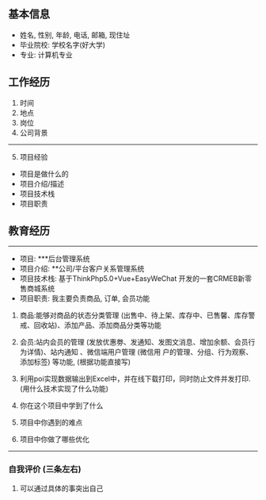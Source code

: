## 基本信息
+ 姓名, 性别, 年龄, 电话, 邮箱, 现住址
+ 毕业院校: 学校名字(好大学)  
+ 专业: 计算机专业
## 工作经历
1. 时间
2. 地点
3. 岗位
4. 公司背景
---
5. 项目经验
- 项目是做什么的
- 项目介绍/描述
- 项目技术栈
- 项目职责
## 教育经历

--- 
+ 项目: ***后台管理系统
+ 项目介绍: **公司/平台客户关系管理系统
+ 项目技术栈: 基于ThinkPhp5.0+Vue+EasyWeChat 开发的一套CRMEB新零售商城系统
+ 项目职责: 我主要负责商品, 订单, 会员功能
1. 商品:能够对商品的状态分类管理 (出售中、待上架、库存中、已售馨、库存警戒、回收站)、添加产品、添加商品分类等功能
2. 会员:站内会员的管理 (发放优惠劵、发通知、发图文消息、增加余额、会员行为详情)、站内通知 、微信端用户管理 (微信用 户的管理、分组、行为观察、添加标签) 等功能, (根据功能直接写)

3. 利用poi实现数据输出到Excel中，并在线下载打印，同时防止文件并发打印. (用什么技术实现了什么功能)
4. 你在这个项目中学到了什么
5. 项目中你遇到的难点
6. 项目中你做了哪些优化 
---
### 自我评价 (三条左右)
1. 可以通过具体的事突出自己





